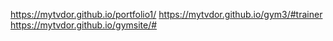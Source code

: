 https://mytvdor.github.io/portfolio1/
https://mytvdor.github.io/gym3/#trainer
https://mytvdor.github.io/gymsite/#
